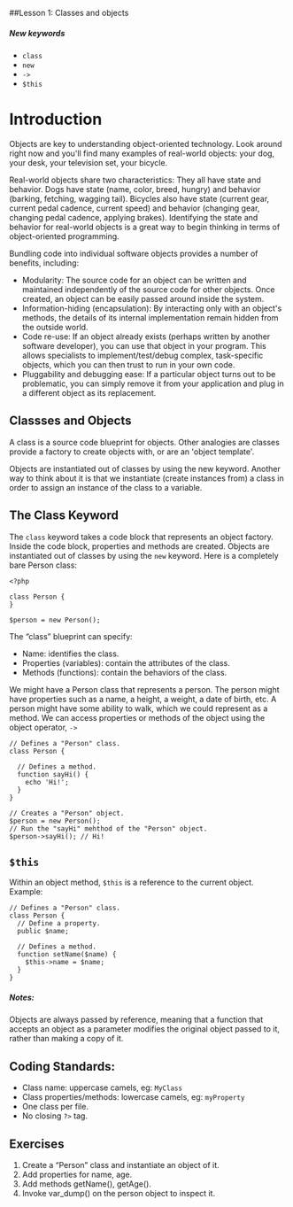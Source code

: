 ##Lesson 1: Classes and objects

##### New keywords
- `class`
- `new`
- `->`
- `$this`

# Introduction

Objects are key to understanding object-oriented technology. Look around right now and you'll find many examples of real-world objects: your dog, your desk, your television set, your bicycle.

Real-world objects share two characteristics: They all have state and behavior. Dogs have state (name, color, breed, hungry) and behavior (barking, fetching, wagging tail). Bicycles also have state (current gear, current pedal cadence, current speed) and behavior (changing gear, changing pedal cadence, applying brakes). Identifying the state and behavior for real-world objects is a great way to begin thinking in terms of object-oriented programming.

Bundling code into individual software objects provides a number of benefits, including:
- Modularity: The source code for an object can be written and maintained independently of the source code for other objects. Once created, an object can be easily passed around inside the system.
- Information-hiding (encapsulation): By interacting only with an object's methods, the details of its internal implementation remain hidden from the outside world.
- Code re-use: If an object already exists (perhaps written by another software developer), you can use that object in your program. This allows specialists to implement/test/debug complex, task-specific objects, which you can then trust to run in your own code.
- Pluggability and debugging ease: If a particular object turns out to be problematic, you can simply remove it from your application and plug in a different object as its replacement.

## Classses and Objects

A class is a source code blueprint for objects. Other analogies are classes provide a factory to create objects with, or are an 'object template'. 

Objects are instantiated out of classes by using the new keyword. Another way to think about it is that we instantiate (create instances from) a class in order to assign an instance of the class to a variable.

## The Class Keyword
The `class` keyword takes a code block that represents an object factory. Inside the code block, properties and methods are created.
Objects are instantiated out of classes by using the `new` keyword. Here is a completely bare Person class:

```
<?php

class Person {
}

$person = new Person();
```

The “class” blueprint can specify:
- Name: identifies the class.
- Properties (variables): contain the attributes of the class.
- Methods (functions): contain the behaviors of the class.

We might have a Person class that represents a person. The person might have properties such as a name, a height, a weight, a date of birth, etc. A person might have some ability to walk, which we could represent as a method.
We can access properties or methods of the object using the object operator, `->` 

```
// Defines a "Person" class.
class Person {

  // Defines a method.
  function sayHi() {
    echo 'Hi!';
  }
}

// Creates a "Person" object.
$person = new Person();
// Run the "sayHi" mehthod of the "Person" object.
$person->sayHi(); // Hi!
```

## `$this`
Within an object method, `$this` is a reference to the current object. Example:

```
// Defines a "Person" class.
class Person {
  // Define a property.
  public $name;

  // Defines a method.
  function setName($name) {
    $this->name = $name;
  }
}
```

##### Notes:
Objects are always passed by reference, meaning that a function that accepts an object as a parameter modifies the original object passed to it, rather than making a copy of it.

## Coding Standards:
- Class name: uppercase camels, eg: `MyClass`
- Class properties/methods: lowercase camels, eg: `myProperty`
- One class per file.
- No closing `?>` tag.

## Exercises
1. Create a “Person” class and instantiate an object of it.
2. Add properties for name, age.
3. Add methods getName(), getAge().
4. Invoke var_dump() on the person object to inspect it.
